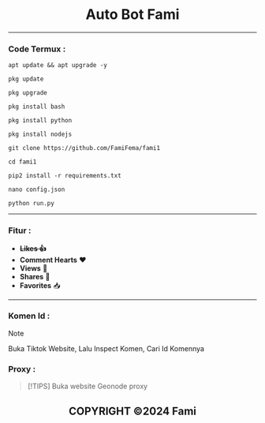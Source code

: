 <h1 align="center">Auto Bot Fami</h1>

----

### Code Termux :
``` 
apt update && apt upgrade -y
```
```
pkg update
```
```
pkg upgrade
```
```
pkg install bash
```
```
pkg install python
```
```
pkg install nodejs
```
```
git clone https://github.com/FamiFema/fami1
```
```
cd fami1
```
```
pip2 install -r requirements.txt
```
```
nano config.json
```
```
python run.py
```

----

### Fitur :
 * **~~Likes 👍~~**
 * **Comment Hearts** ❤️
 * **Views** 👀
 * **Shares** 🔗
 * **Favorites** 📥

----

### Komen Id :
> [!NOTE]
> Buka Tiktok Website, Lalu Inspect Komen, Cari Id Komennya

### Proxy :
> [!TIPS]
> Buka website Geonode proxy

<h2 align="center">COPYRIGHT ©2024 Fami</h2>
